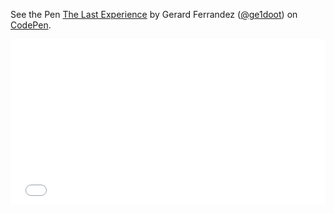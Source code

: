 <p data-height="265" data-theme-id="0" data-slug-hash="LkdOwj" data-default-tab="js,result" data-user="ge1doot" data-embed-version="2" data-pen-title="The Last Experience" class="codepen">See the Pen <a href="https://codepen.io/ge1doot/pen/LkdOwj/">The Last Experience</a> by Gerard Ferrandez (<a href="https://codepen.io/ge1doot">@ge1doot</a>) on <a href="https://codepen.io">CodePen</a>.</p>
<script async src="https://production-assets.codepen.io/assets/embed/ei.js"></script>

<iframe height='265' scrolling='no' title='The Last Experience' src='//codepen.io/ge1doot/embed/LkdOwj/?height=265&theme-id=0&default-tab=js,result&embed-version=2' frameborder='no' allowtransparency='true' allowfullscreen='true' style='width: 100%;'>See the Pen <a href='https://codepen.io/ge1doot/pen/LkdOwj/'>The Last Experience</a> by Gerard Ferrandez (<a href='https://codepen.io/ge1doot'>@ge1doot</a>) on <a href='https://codepen.io'>CodePen</a>.
</iframe>
